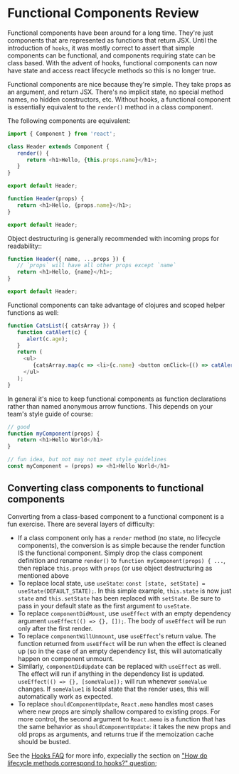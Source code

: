# Functional Components Review

Functional components have been around for a long time. They're just components that are represented as functions that return JSX. 
Until the introduction of `hooks`, it was mostly correct to assert that simple components can be functional, and components 
requiring state can be class based. With the advent of hooks, functional components can now have state and access react lifecycle 
methods so this is no longer true.

Functional components are nice because they're simple. They take props as an argument, and return JSX. There's no implicit state, 
no special method names, no hidden constructors, etc. Without hooks, a functional component is essentially equivalent to the 
`render()` method in a class component.

The following components are equivalent:

``` javascript
import { Component } from 'react';

class Header extends Component {
   render() {
      return <h1>Hello, {this.props.name}</h1>;
   }
}

export default Header;
```

``` javascript
function Header(props) {
   return <h1>Hello, {props.name}</h1>;
}

export default Header;
```

Object destructuring is generally recommended with incoming props for readability::

``` javascript
function Header({ name, ...props }) {
   // `props` will have all other props except `name`
   return <h1>Hello, {name}</h1>;
}

export default Header;
```

Functional components can take advantage of clojures and scoped helper functions as well:
``` javascript
function CatsList({ catsArray }) {
   function catAlert(c) {
      alert(c.age);
   }
   return (
     <ul>
        {catsArray.map(c => <li>{c.name} <button onClick={() => catAlert(c)}>Show Age</button></li>)}
     </ul>
   );
}
```

In general it's nice to keep functional components as function declarations rather than named anonymous arrow functions. This
depends on your team's style guide of course:

``` javascript
// good
function myComponent(props) {
   return <h1>Hello World</h1>
}

// fun idea, but not may not meet style guidelines
const myComponent = (props) => <h1>Hello World</h1>
```

## Converting class components to functional components

Converting from a class-based component to a functional component is a fun exercise. There are several layers of difficulty:
  - If a class component only has a `render` method (no state, no lifecycle components), the conversion is as simple because the render function IS the functional component. Simply drop the class component definition and rename `render()` to `function myComponent(props) { ...`, then replace `this.props` with `props` (or use object destructuring as mentioned above
  - To replace local state, use `useState`: `const [state, setState] = useState(DEFAULT_STATE);`. In this simple example, `this.state` is now just `state` and `this.setState` has been replaced with `setState`. Be sure to pass in your default state as the first argument to `useState`.
  - To replace `componentDidMount`, use `useEffect` with an empty dependency argument `useEffect(() => {}, []);`. The body of `useEffect` will be run only after the first render.
  - To replace `componentWillUnmount`, use `useEffect`'s return value. The function returned from `useEffect` will be run when the effect is cleaned up (so in the case of an empty dependency list, this will automatically happen on component unmount.
  - Similarly, `componentDidUpdate` can be replaced with `useEffect` as well. The effect will run if anything in the dependency list is updated. `useEffect(() => {}, [someValue]);` will run whenever `someValue` changes. If `someValue1` is local state that the render uses, this will automatically work as expected.
  - To replace `shouldComponentUpdate`, `React.memo` handles most cases where new props are simply shallow compared to existing props. For more control, the second argument to `React.memo` is a function that has the same behavior as `shouldComponentUpdate`: it takes the new props and old props as arguments, and returns true if the memoization cache should be busted.

See the [Hooks FAQ](https://reactjs.org/docs/hooks-faq.html#how-do-lifecycle-methods-correspond-to-hooks) for more info, expecially the section on ["How do lifecycle methods correspond to hooks?" question](https://reactjs.org/docs/hooks-faq.html);
